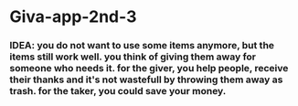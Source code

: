 # Giva-app-2nd-3
<h3>
IDEA: you do not want to use some items anymore, but the items still work well. you think of giving them away for someone who needs it. for the giver, you help people, receive their thanks and it's not wastefull by throwing them away as trash. for the taker, you could save your money. 
</h3>

